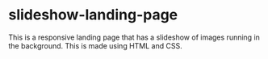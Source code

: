 # slideshow-landing-page

This is a responsive landing page that has a slideshow of images running in the background. This is made using HTML and CSS.
